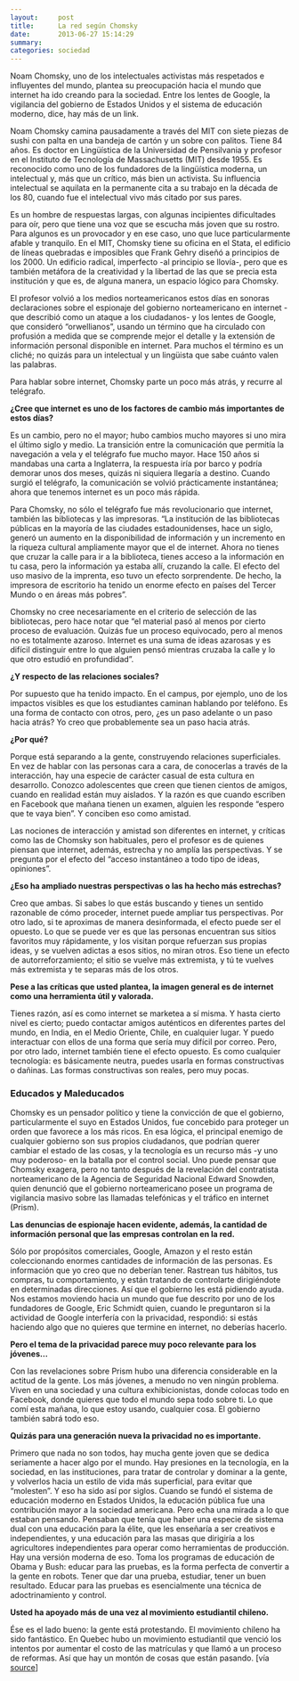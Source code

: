 ```yaml
---
layout:     post
title:      La red según Chomsky
date:       2013-06-27 15:14:29
summary:
categories: sociedad
---
```


Noam Chomsky, uno de los intelectuales activistas más respetados e influyentes del mundo, plantea su preocupación hacia el mundo que internet ha ido creando para la sociedad. Entre los lentes de Google, la vigilancia del gobierno de Estados Unidos y el sistema de educación moderno, dice, hay más de un link.

<p>Noam Chomsky camina pausadamente a través del MIT con siete piezas de sushi con palta en una bandeja de cartón y un sobre con palitos. Tiene 84 años. Es doctor en Lingüística de la Universidad de Pensilvania y profesor en el Instituto de Tecnología de Massachusetts (MIT) desde 1955. Es reconocido como uno de los fundadores de la lingüística moderna, un intelectual y, más que un crítico, más bien un activista. Su influencia intelectual se aquilata en la permanente cita a su trabajo en la década de los 80, cuando fue el intelectual vivo más citado por sus pares.</p>

<p>Es un hombre de respuestas largas, con algunas incipientes dificultades para oír, pero que tiene una voz que se escucha más joven que su rostro. Para algunos es un provocador y en ese caso, uno que luce particularmente afable y tranquilo. En el MIT, Chomsky tiene su oficina en el Stata, el edificio de líneas quebradas e imposibles que Frank Gehry diseñó a principios de los 2000. Un edificio radical, imperfecto -al principio se llovía-, pero que es también metáfora de la creatividad y la libertad de las que se precia esta institución y que es, de alguna manera, un espacio lógico para Chomsky.</p>

<p>El profesor volvió a los medios norteamericanos estos días en sonoras declaraciones sobre el espionaje del gobierno norteamericano en internet -que describió como un ataque a los ciudadanos- y los lentes de Google, que consideró “orwellianos”, usando un término que ha circulado con profusión a medida que se comprende mejor el detalle y la extensión de información personal disponible en internet. Para muchos el término es un cliché; no quizás para un intelectual y un lingüista que sabe cuánto valen las palabras.</p>

<p>Para hablar sobre internet, Chomsky  parte un poco más atrás, y recurre al  telégrafo.</p>

<p><strong>¿Cree que internet es uno de los factores de cambio más importantes de estos días?</strong></p>
<p>Es un cambio, pero no el mayor; hubo cambios mucho mayores si uno mira el último siglo y medio. La transición entre la comunicación que permitía la navegación a vela y el telégrafo fue mucho mayor. Hace 150 años si mandabas una carta a Inglaterra, la respuesta iría por barco y podría demorar unos dos meses, quizás ni siquiera llegaría a destino. Cuando surgió el telégrafo, la comunicación se volvió prácticamente instantánea; ahora que tenemos internet es un poco más rápida.</p>

<p>Para Chomsky, no sólo el telégrafo fue más revolucionario que internet, también las bibliotecas y las impresoras. “La institución de las bibliotecas públicas en la mayoría de las ciudades estadounidenses, hace un siglo, generó un aumento en la disponibilidad de información y un incremento en la riqueza cultural ampliamente mayor que el de internet. Ahora no tienes que cruzar la calle para ir a la biblioteca, tienes acceso a la información en tu casa, pero la información ya estaba allí, cruzando la calle. El efecto del uso masivo de la imprenta, eso tuvo un efecto sorprendente. De hecho, la impresora de escritorio ha tenido un enorme efecto en países del Tercer Mundo o en áreas más pobres”.</p>

<p>Chomsky no cree necesariamente en el criterio de selección de las bibliotecas, pero hace notar que “el material pasó al menos por cierto proceso de evaluación. Quizás fue un proceso equivocado, pero al menos no es totalmente azaroso. Internet es una suma de ideas azarosas y es difícil distinguir entre lo que alguien pensó mientras cruzaba la calle y lo que otro estudió en profundidad”.</p>

<p><strong>¿Y respecto de las relaciones sociales?</strong></p>
<p>Por supuesto que ha tenido impacto. En el campus, por ejemplo, uno de los impactos visibles es que los estudiantes caminan hablando por teléfono. Es una forma de contacto con otros, pero, ¿es un paso adelante o un paso hacia atrás? Yo creo que probablemente sea un paso hacia atrás.</p>

<p><strong>¿Por qué?</strong></p>
<p>Porque está separando a la gente, construyendo relaciones superficiales. En vez de hablar con las personas cara a cara, de conocerlas a través de la interacción, hay una especie de carácter casual de esta cultura en desarrollo. Conozco adolescentes que creen que tienen cientos de amigos, cuando en realidad están muy aislados. Y la razón es que cuando escriben en Facebook que mañana tienen un examen, alguien les responde “espero que te vaya bien”. Y conciben eso como amistad.</p>

<p>Las nociones de interacción y amistad son diferentes en internet, y críticas como las de Chomsky son habituales, pero el profesor es de quienes piensan que internet, además, estrecha y no amplía las perspectivas. Y se pregunta por el efecto del “acceso instantáneo a todo tipo de ideas, opiniones”.</p>

<p><strong>¿Eso ha ampliado nuestras perspectivas o las ha hecho más estrechas?</strong></p>
<p>Creo que ambas.  Si sabes lo que estás buscando y tienes un sentido razonable de cómo proceder, internet puede ampliar tus perspectivas. Por otro lado, si te aproximas de manera desinformada, el efecto puede ser el opuesto. Lo que se puede ver es que las personas encuentran sus sitios favoritos muy rápidamente, y los visitan porque refuerzan sus propias ideas, y se vuelven adictas a esos sitios, no miran otros. Eso tiene un efecto de autorreforzamiento; el sitio se vuelve más extremista, y tú te vuelves más extremista y te separas más de los otros.</p>

<p><strong>Pese a las críticas que usted plantea, la imagen general es de internet como una herramienta útil y valorada.</strong></p>
<p>Tienes razón, así es como internet se marketea a sí misma. Y hasta cierto nivel es cierto; puedo contactar amigos auténticos en diferentes partes del mundo, en India, en el Medio Oriente, Chile, en cualquier lugar. Y puedo interactuar con ellos de una forma que sería muy difícil por correo. Pero, por otro lado, internet también tiene el efecto opuesto. Es como cualquier tecnología: es básicamente neutra, puedes usarla en formas constructivas o dañinas. Las formas constructivas son reales, pero muy pocas.</p>

<h3>Educados y Maleducados</h3>

<p>Chomsky es un pensador político y tiene la convicción de que el gobierno, particularmente el suyo en Estados Unidos, fue concebido para proteger un orden que favorece a los más ricos. En esa lógica, el principal enemigo de cualquier gobierno son sus propios ciudadanos, que podrían querer cambiar el estado de las cosas, y la tecnología es un recurso más -y uno muy poderoso- en la batalla por el control social. Uno puede pensar que Chomsky exagera, pero no tanto después de la revelación del contratista norteamericano de la Agencia de Seguridad Nacional Edward Snowden, quien denunció que el gobierno norteamericano posee un programa de vigilancia masivo sobre las llamadas telefónicas y el tráfico en internet (Prism).</p>

<p><strong>Las denuncias de espionaje hacen evidente, además, la cantidad de información personal que las empresas controlan en la red.</strong></p>
<p>Sólo por propósitos comerciales, Google, Amazon y el resto están coleccionando enormes cantidades de información de las personas. Es información que yo creo que no deberían tener. Rastrean tus hábitos, tus compras, tu comportamiento, y están tratando de controlarte dirigiéndote en determinadas direcciones. Así que el gobierno les está pidiendo ayuda. Nos estamos moviendo hacia un mundo que fue descrito por uno de los fundadores de Google, Eric Schmidt quien, cuando le preguntaron si la actividad de Google interfería con la privacidad, respondió: si estás haciendo algo que no quieres que termine en internet, no deberías hacerlo.</p>

<p><strong>Pero el tema de la privacidad parece muy poco relevante para los jóvenes…</strong></p>
<p>Con las revelaciones sobre Prism hubo una diferencia considerable en la actitud de la gente. Los más jóvenes,  a menudo no ven ningún problema. Viven en una sociedad y una cultura exhibicionistas, donde colocas todo en Facebook, donde quieres que todo el mundo sepa todo sobre ti. Lo que comí esta mañana, lo que estoy usando, cualquier cosa. El gobierno también sabrá todo eso.</p>

<p><strong>Quizás para una generación nueva la privacidad no es importante.</strong></p>
<p>Primero que nada no son todos, hay mucha gente joven que se dedica seriamente a hacer algo por el mundo. Hay presiones en la tecnología, en la sociedad, en las instituciones, para tratar de controlar y dominar a la gente, y volverlos hacia un estilo de vida más superficial, para evitar que “molesten”. Y eso ha sido así por siglos. Cuando se fundó el sistema de educación moderno en Estados Unidos, la educación pública fue una contribución mayor a la sociedad americana. Pero echa una mirada a lo que estaban pensando. Pensaban que tenía que haber una especie de sistema dual con una educación para la élite, que les enseñaría a ser creativos e independientes, y una educación para las masas que dirigiría a los agricultores independientes  para operar como herramientas de producción. Hay una versión moderna de eso. Toma los programas de educación de Obama y Bush: educar para las pruebas, es la forma perfecta de convertir a la gente en robots. Tener que dar una prueba, estudiar, tener un buen resultado. Educar para las pruebas es esencialmente una técnica de adoctrinamiento y control.</p>

<p><strong>Usted ha apoyado más de una vez al movimiento estudiantil chileno.</strong></p>
<p>Ése es el lado bueno: la gente está protestando. El movimiento chileno ha sido fantástico. En Quebec hubo un movimiento estudiantil que venció los intentos por aumentar el costo de las matrículas y que llamó a un proceso de reformas. Así que hay un montón de cosas que están pasando. [vía <a href="http://www.quepasa.cl/articulo/tecnologia/2013/06/23-12098-9-la-red-segun-chomsky.shtml/" target="_blank">source</a>]</p>


	
